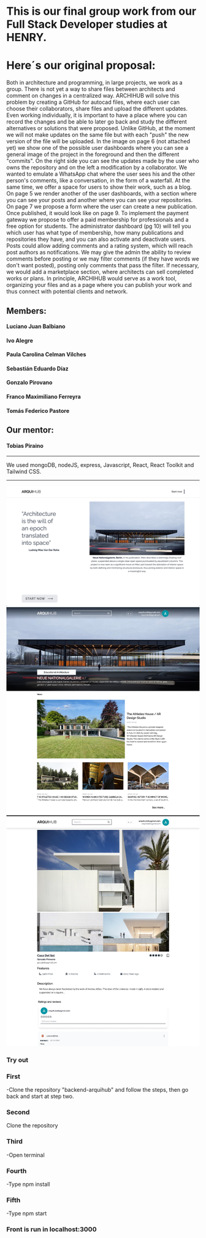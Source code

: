 # This is our final group work from our Full Stack Developer studies at HENRY.


<h1>Here´s our original proposal:</h1> 
Both in architecture and programming, in large projects, we work as a group. There is not yet a way to share files between architects and comment on changes in a centralized way.
ARCHIHUB will solve this problem by creating a GitHub for autocad files, where each user can choose their collaborators, share files and upload the different updates.
Even working individually, it is important to have a place where you can record the changes and be able to later go back and study the different alternatives or solutions that were proposed.
Unlike GitHub, at the moment we will not make updates on the same file but with each "push" the new version of the file will be uploaded. 
In the image on page 6 (not attached yet) we show one of the possible user dashboards where you can see a general image of the project in the foreground and then the different "commits". On the right side you can see the updates made by the user who owns the repository and on the left a modification by a collaborator. We wanted to emulate a WhatsApp chat where the user sees his and the other person's comments, like a conversation, in the form of a waterfall.
At the same time, we offer a space for users to show their work, such as a blog.
On page 5 we render another of the user dashboards, with a section where you can see your posts and another where you can see your repositories.
On page 7 we propose a form where the user can create a new publication. Once published, it would look like on page 9.
To implement the payment gateway we propose to offer a paid membership for professionals and a free option for students. The administrator dashboard (pg 10) will tell you which user has what type of membership, how many publications and repositories they have, and you can also activate and deactivate users.
Posts could allow adding comments and a rating system, which will reach post authors as notifications. We may give the admin the ability to review comments before posting or we may filter comments (if they have words we don't want posted), posting only comments that pass the filter.
If necessary, we would add a marketplace section, where architects can sell completed works or plans.
In principle, ARCHIHUB would serve as a work tool, organizing your files and as a page where you can publish your work and thus connect with potential clients and network.


<h2>Members:</h2> 
<h4>Luciano Juan Balbiano</h4>
<h4>Ivo Alegre</h4>
<h4>Paula Carolina Celman Vilches</h4>
<h4>Sebastián Eduardo Díaz</h4>
<h4>Gonzalo Pirovano</h4>
<h4>Franco Maximiliano Ferreyra</h4>
<h4>Tomás Federico Pastore</h4>

<h2>Our mentor:</h2>
<h4>Tobias Piraino</h4>

---

We used mongoDB, nodeJS, express, Javascript, React, React Toolkit and Tailwind CSS.


---
<div>
  <img src="https://github.com/sediaz84/image-arquihub/blob/main/WhatsApp%20Image%202022-10-25%20at%204.16.22%20PM.jpeg" alt="img"/>
  <img src="https://github.com/sediaz84/image-arquihub/blob/main/WhatsApp%20Image%202022-10-25%20at%204.17.00%20PM.jpeg" alt="img"/>  
  <img src="https://github.com/sediaz84/image-arquihub/blob/main/WhatsApp%20Image%202022-10-25%20at%204.17.13%20PM.jpeg" alt="img"/>
</div>


<h3>Try out</h3>
<h3>First</h3>
-Clone the repository "backend-arquihub" and follow the steps, then go back and start at step two.
<h3>Second</h3>
Clone the repository
<h3>Third</h3>
-Open terminal
<h3>Fourth</h3>
-Type npm install
<h3>Fifth</h3>
-Type npm start
<h3>Front is run in localhost:3000</h3>
